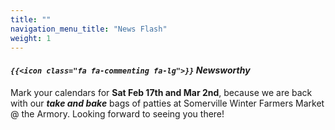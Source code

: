 ```yaml
---
title: ""
navigation_menu_title: "News Flash"
weight: 1
---
```


#### *`{{<icon class="fa fa-commenting fa-lg">}}` Newsworthy*


Mark your calendars for **Sat Feb 17th and Mar 2nd**, because we are back with our ***take and bake*** bags of patties at Somerville Winter Farmers Market @ the Armory. Looking forward to seeing you there!

 <!-- `{{<icon class="fa fa-calendar fa-lg">}}` [Events Calendar](events) `{{<icon class="fa fa-calendar fa-lg">}}` -->
